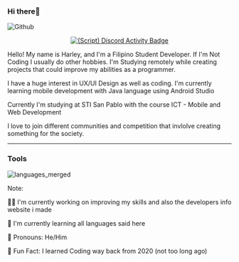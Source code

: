 ### Hi there👋
![Github](https://user-images.githubusercontent.com/51787264/171453041-15275204-3e23-43a9-873c-4cdd81a6976e.png)
<div align="center">
 
[![(Script) Discord Activity Badge](https://badgen.net/badge/Listening%20to/Spotify%2C%20Just%20When%20I%20Needed%20You%20Most%20by%20Randy%20VanWarmer%20%7C%200%3A03%3A34%20of%200%3A04%3A01?color=fc4409&labelColor=1db954&icon=discord)](https://github.com/Harleythetech/Harleythetech)
 
 </div>


Hello! My name is Harley, and I'm a Filipino Student Developer. If I'm Not Coding I usually do other hobbies. I'm Studying remotely while creating projects that could improve my abilities as a programmer.

I have a huge interest in UX/UI Design as well as coding. I'm currently learning mobile development with Java language using Android Studio

Currently I'm studying at STI San Pablo with the course ICT - Mobile and Web Development

I love to join different communities and competition that invlolve creating something for the society.


-------------------------------------------------------------------------------------------------------



### Tools
![languages_merged](https://user-images.githubusercontent.com/51787264/171457184-cd06b877-87a4-4942-8739-c7b41422e0f6.png)


Note:

👨‍💻 I'm currently working on improving my skills and also the developers info website i made

🌱 I'm currently learning all languages said here

🫠 Pronouns: He/Him

🧊 Fun Fact: I learned Coding way back from 2020 (not too long ago)
<!--
![status](https://dev.discordprofiles.me/badge/status/738289759545327627?simple=true)
![playing](https://dev.discordprofiles.me/badge/playing/738289759545327627)
![vscode](https://dev.discordprofiles.me/badge/vscode/738289759545327627)
[![spotify](https://dev.discordprofiles.me/badge/spotify/738289759545327627)](https://dev.discordprofiles.me/openspotify/738289759545327627)
**Harleythetech/Harleythetech** is a ✨ _special_ ✨ repository because its `README.md` (this file) appears on your GitHub profile.

Here are some ideas to get you started:

- 🔭 I’m currently working on ...
- 🌱 I’m currently learning ...
- 👯 I’m looking to collaborate on ...
- 🤔 I’m looking for help with ...
- 💬 Ask me about ...
- 📫 How to reach me: ...
- 😄 Pronouns: ...
- ⚡ Fun fact: ...
-->
